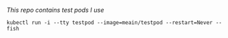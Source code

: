 *This repo contains test pods I use*

```
kubectl run -i --tty testpod --image=meain/testpod --restart=Never -- fish
```
